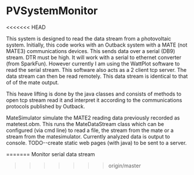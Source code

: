 # PVSystemMonitor
<<<<<<< HEAD

This system is designed to read the data stream from a photovoltaic system.   Initially, this code works with an Outback system 
with a MATE (not MATE3) communications devices. This sends data over a serial (DB9) stream.   DTR must be high.   It will work with
a serial to ethernet converter (from SparkFun).   However currently I am using the WattPlot software to read the serial stream.  This
software also acts as a 2 client tcp server.   The data stream can then be read remotely.   This data stream is identical to that of 
of the mate output.

This heave lifting is done by the java classes and consists of methods to open tcp stream read it and interpret it according to the 
communications protocols published by Outback.  

MateSimulator simulate the MATE2 reading data previously recorded as matetest.obm.  This runs the MateDataStream class which can be configured (via cmd line) to read a file, the stream from the mate or a stream from the matesimulator.  Currently analyzed data is output to console.  TODO--create static web pages (with java) to be sent to a server.

=======
Monitor serial data stream
>>>>>>> origin/master
